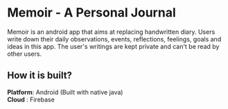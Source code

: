 # Memoir - A Personal Journal

Memoir is an android app that aims at replacing handwritten diary. Users write down their daily observations, events, reflections, feelings, goals and ideas in this app. The user's writings are kept private and can't be read by other users.
 
## How it is built?

**Platform**: Android (Built with native java)  
**Cloud**   : Firebase
